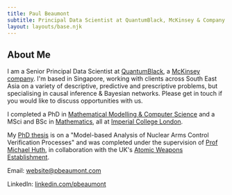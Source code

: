 ```yaml
---
title: Paul Beaumont
subtitle: Principal Data Scientist at QuantumBlack, McKinsey & Company
layout: layouts/base.njk
---
```


## About Me

I am a Senior Principal Data Scientist at <a href="https://www.quantumblack.com/">QuantumBlack</a>, a <a href="https://www.mckinsey.com/">McKinsey company</a>. I'm based in Singapore, working with clients across South East Asia on a variety of descriptive, predictive and prescriptive problems, but specialising in causal inference & Bayesian networks.
Please get in touch if you would like to discuss opportunities with us.

I completed a PhD in <a href="http://www.imperial.ac.uk/computing">Mathematical Modelling & Computer Science</a> and a MSci and BSc in <a href="http://www.imperial.ac.uk/mathematics">Mathematics</a>, all at <a href="https://www.imperial.ac.uk">Imperial College London</a>. 

My <a href="http://hdl.handle.net/10044/1/54653">PhD thesis</a> is on a "Model-based Analysis of Nuclear Arms Control Verification Processes" and was completed under the supervision of <a href="https://www.doc.ic.ac.uk/~mrh/">Prof Michael Huth</a>, in collaboration with the UK's <a href="http://www.awe.co.uk/">Atomic Weapons Establishment</a>.


Email: <a href="mailto:website@pbeaumont.com">website@pbeaumont.com</a>

LinkedIn: <a href="https://uk.linkedin.com/in/pbeaumont">linkedin.com/pbeaumont</a>
